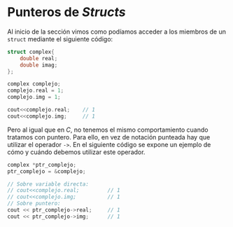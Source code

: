# Punteros de _Structs_

Al inicio de la sección vimos como podíamos acceder a los miembros de un `struct` mediante el siguiente código:

```cpp
struct complex{
    double real;
    double imag;
};

complex complejo;
complejo.real = 1;
complejo.img = 1;

cout<<complejo.real;    // 1
cout<<complejo.img;     // 1
```

Pero al igual que en _C_, no tenemos el mismo comportamiento cuando tratamos con puntero. Para ello, en vez de notación punteada hay que utilizar el operador `->`. En el siguiente código se expone un ejemplo de cómo y cuándo debemos utilizar este operador.

```cpp
complex *ptr_complejo;
ptr_complejo = &complejo;

// Sobre variable directa:
// cout<<complejo.real;         // 1
// cout<<complejo.img;          // 1
// Sobre puntero:
cout << ptr_complejo->real;     // 1
cout << ptr_complejo->img;      // 1
```

